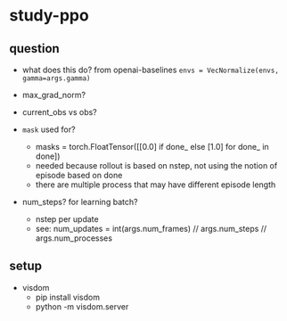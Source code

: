 # study-ppo

## question
* what does this do? from openai-baselines
  `envs = VecNormalize(envs, gamma=args.gamma)`
* max_grad_norm?

* current_obs vs obs?
* `mask` used for?
  * masks = torch.FloatTensor([[0.0] if done_ else [1.0] for done_ in done])
  * needed because rollout is based on nstep,
    not using the notion of episode based on done
  * there are multiple process that may have different episode length
* num_steps? for learning batch?
  * nstep per update
  * see: num_updates = int(args.num_frames) // args.num_steps // args.num_processes

## setup
* visdom
  * pip install visdom
  * python -m visdom.server
